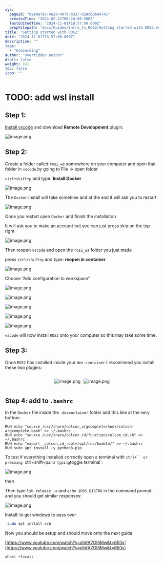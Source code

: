 ```yaml
---
sys:
  pageId: "89e0a78c-4e2b-4070-b327-d28cb0694742"
  createdTime: "2024-08-21T00:24:00.000Z"
  lastEditedTime: "2024-11-01T18:57:00.000Z"
  propFilepath: "docs/Guides/intro_to_ROS2/Getting started with ROS2.md"
title: "Getting started with ROS2"
date: "2024-11-01T18:57:00.000Z"
description: ""
tags:
  - "Onboarding"
author: "Overridden author"
draft: false
weight: 141
toc: false
icon: ""
---
```


# TODO: add wsl install

## Step 1:

[Install vscode](https://code.visualstudio.com/download) and download **Remote Development** plugin:

![image.png](https://prod-files-secure.s3.us-west-2.amazonaws.com/d518164a-d88e-44d1-a4ee-3adb3bd8bce0/efb52993-1881-4a40-b95e-6f020334f022/image.png?X-Amz-Algorithm=AWS4-HMAC-SHA256&X-Amz-Content-Sha256=UNSIGNED-PAYLOAD&X-Amz-Credential=ASIAZI2LB4665IEJS5G5%2F20250316%2Fus-west-2%2Fs3%2Faws4_request&X-Amz-Date=20250316T004122Z&X-Amz-Expires=3600&X-Amz-Security-Token=IQoJb3JpZ2luX2VjEMf%2F%2F%2F%2F%2F%2F%2F%2F%2F%2FwEaCXVzLXdlc3QtMiJGMEQCIDfP8dqg8bKvVTjNR0TV3oI1zmd21%2FkYF1PehYLvMFZtAiARX4XD%2BmLSnmgJ9siDOnwpLf0h%2FtutYlMXXmm5rxbcCCr%2FAwggEAAaDDYzNzQyMzE4MzgwNSIMYnewZx4MJPfFNsthKtwDwFWbNDzfkv%2BP7YlNPMX3JwEWhjcWixuU%2FrL2F5m3owDYzVGKXnUynh6ugGEc15fbcPl42IoVKB1JQVPeQJeyU4WcwwQ%2FakFSG7rzbJOe5iFErV0WovibSJx27DHnP8NV5GOwuO%2BLZm1XYf2Pq5S6BM6mBjtVMYZTsRxPNa5gItFH%2BjAnZwa4Hu2QHKoVYOXoy4KUjWZjMXm%2BSe5Dje62jQolB%2FaF%2BX6XePZ48U2L0CD4cEHcVDKLwmQboIgV%2ByDXU%2F6ozsfB8ewRMfc0ZrWFK%2BUEmoDBRNB%2B7gemG8nZ4ZiUeY5oFb8rOKsRxN9qGistfNS7%2BCWRYQ%2BzI9HRNtd5Te0xacXGQ58ethjX8rbTtGz77GMGnHrrNRx%2BAc1ipMQFPCnYUJ8baJjulHkoYONCM2K0joHHmkYOph1HGc4CjmzSXFfZeVBtWsMit%2B08FXaCKLio0iZ%2F5zXJ%2FiM7rvRF9yjVsUPUaNyyWcS5qlVN1ObnIpMInI0ZRlavtqKR2mfEU1JnFJbi8AFW1qv2b1inHEYQOqarhZ1xdgI2VI1ZlEYx5Nn7UixzT%2BBWijkNzU9bMKbZK0%2BeXbZeNXeQq8Hopc6PMLy1erzd7q3nZ1Ya0AYZPXmtyydSWeamFuQw6IHYvgY6pgG7Lq39IBQ3%2Bb6jHAJJQCeFYxqw8%2Fg4g%2BzSEhzKNQ23dB9vp%2FbbnS%2BmHFGBBopAWDLKsTIzUHyShEG%2FgMl5GnI94j6CMRCHHJnnQiqnGb2B6ia%2Ft%2Fl4NCEJI3Vfv2ymB73ilEttDniV%2B7Q7gcTp5kCSp4iKPNh2OWNCXEQcDB1awpdPWFSHFa5faXFk72o9jVlOvUQfcqNVCkr9xuI1YC%2F6ZoPsUQ8Y&X-Amz-Signature=fbde7faf768a613f4dd2b747196574346f098454ca876899d1d275e8b384089c&X-Amz-SignedHeaders=host&x-id=GetObject)

## Step 2:

Create a folder called `ros2_ws` somewhere on your computer and open that folder in `vscode` by going to File → open folder 

`ctrl+shift+p` and type: **Install Docker**

![image.png](https://prod-files-secure.s3.us-west-2.amazonaws.com/d518164a-d88e-44d1-a4ee-3adb3bd8bce0/2269dc0e-1cd5-47ff-bceb-c04ad9b2eab0/image.png?X-Amz-Algorithm=AWS4-HMAC-SHA256&X-Amz-Content-Sha256=UNSIGNED-PAYLOAD&X-Amz-Credential=ASIAZI2LB4665IEJS5G5%2F20250316%2Fus-west-2%2Fs3%2Faws4_request&X-Amz-Date=20250316T004122Z&X-Amz-Expires=3600&X-Amz-Security-Token=IQoJb3JpZ2luX2VjEMf%2F%2F%2F%2F%2F%2F%2F%2F%2F%2FwEaCXVzLXdlc3QtMiJGMEQCIDfP8dqg8bKvVTjNR0TV3oI1zmd21%2FkYF1PehYLvMFZtAiARX4XD%2BmLSnmgJ9siDOnwpLf0h%2FtutYlMXXmm5rxbcCCr%2FAwggEAAaDDYzNzQyMzE4MzgwNSIMYnewZx4MJPfFNsthKtwDwFWbNDzfkv%2BP7YlNPMX3JwEWhjcWixuU%2FrL2F5m3owDYzVGKXnUynh6ugGEc15fbcPl42IoVKB1JQVPeQJeyU4WcwwQ%2FakFSG7rzbJOe5iFErV0WovibSJx27DHnP8NV5GOwuO%2BLZm1XYf2Pq5S6BM6mBjtVMYZTsRxPNa5gItFH%2BjAnZwa4Hu2QHKoVYOXoy4KUjWZjMXm%2BSe5Dje62jQolB%2FaF%2BX6XePZ48U2L0CD4cEHcVDKLwmQboIgV%2ByDXU%2F6ozsfB8ewRMfc0ZrWFK%2BUEmoDBRNB%2B7gemG8nZ4ZiUeY5oFb8rOKsRxN9qGistfNS7%2BCWRYQ%2BzI9HRNtd5Te0xacXGQ58ethjX8rbTtGz77GMGnHrrNRx%2BAc1ipMQFPCnYUJ8baJjulHkoYONCM2K0joHHmkYOph1HGc4CjmzSXFfZeVBtWsMit%2B08FXaCKLio0iZ%2F5zXJ%2FiM7rvRF9yjVsUPUaNyyWcS5qlVN1ObnIpMInI0ZRlavtqKR2mfEU1JnFJbi8AFW1qv2b1inHEYQOqarhZ1xdgI2VI1ZlEYx5Nn7UixzT%2BBWijkNzU9bMKbZK0%2BeXbZeNXeQq8Hopc6PMLy1erzd7q3nZ1Ya0AYZPXmtyydSWeamFuQw6IHYvgY6pgG7Lq39IBQ3%2Bb6jHAJJQCeFYxqw8%2Fg4g%2BzSEhzKNQ23dB9vp%2FbbnS%2BmHFGBBopAWDLKsTIzUHyShEG%2FgMl5GnI94j6CMRCHHJnnQiqnGb2B6ia%2Ft%2Fl4NCEJI3Vfv2ymB73ilEttDniV%2B7Q7gcTp5kCSp4iKPNh2OWNCXEQcDB1awpdPWFSHFa5faXFk72o9jVlOvUQfcqNVCkr9xuI1YC%2F6ZoPsUQ8Y&X-Amz-Signature=7f2e9849701cdeec14f3911f1b1172d546708cb5ccf9ea4e1dead7db31d084de&X-Amz-SignedHeaders=host&x-id=GetObject)

The `Docker` install will take sometime and at the end it will ask you to restart

![image.png](https://prod-files-secure.s3.us-west-2.amazonaws.com/d518164a-d88e-44d1-a4ee-3adb3bd8bce0/ed233f78-be33-4b1f-b89c-9c346c0e961e/image.png?X-Amz-Algorithm=AWS4-HMAC-SHA256&X-Amz-Content-Sha256=UNSIGNED-PAYLOAD&X-Amz-Credential=ASIAZI2LB4665IEJS5G5%2F20250316%2Fus-west-2%2Fs3%2Faws4_request&X-Amz-Date=20250316T004122Z&X-Amz-Expires=3600&X-Amz-Security-Token=IQoJb3JpZ2luX2VjEMf%2F%2F%2F%2F%2F%2F%2F%2F%2F%2FwEaCXVzLXdlc3QtMiJGMEQCIDfP8dqg8bKvVTjNR0TV3oI1zmd21%2FkYF1PehYLvMFZtAiARX4XD%2BmLSnmgJ9siDOnwpLf0h%2FtutYlMXXmm5rxbcCCr%2FAwggEAAaDDYzNzQyMzE4MzgwNSIMYnewZx4MJPfFNsthKtwDwFWbNDzfkv%2BP7YlNPMX3JwEWhjcWixuU%2FrL2F5m3owDYzVGKXnUynh6ugGEc15fbcPl42IoVKB1JQVPeQJeyU4WcwwQ%2FakFSG7rzbJOe5iFErV0WovibSJx27DHnP8NV5GOwuO%2BLZm1XYf2Pq5S6BM6mBjtVMYZTsRxPNa5gItFH%2BjAnZwa4Hu2QHKoVYOXoy4KUjWZjMXm%2BSe5Dje62jQolB%2FaF%2BX6XePZ48U2L0CD4cEHcVDKLwmQboIgV%2ByDXU%2F6ozsfB8ewRMfc0ZrWFK%2BUEmoDBRNB%2B7gemG8nZ4ZiUeY5oFb8rOKsRxN9qGistfNS7%2BCWRYQ%2BzI9HRNtd5Te0xacXGQ58ethjX8rbTtGz77GMGnHrrNRx%2BAc1ipMQFPCnYUJ8baJjulHkoYONCM2K0joHHmkYOph1HGc4CjmzSXFfZeVBtWsMit%2B08FXaCKLio0iZ%2F5zXJ%2FiM7rvRF9yjVsUPUaNyyWcS5qlVN1ObnIpMInI0ZRlavtqKR2mfEU1JnFJbi8AFW1qv2b1inHEYQOqarhZ1xdgI2VI1ZlEYx5Nn7UixzT%2BBWijkNzU9bMKbZK0%2BeXbZeNXeQq8Hopc6PMLy1erzd7q3nZ1Ya0AYZPXmtyydSWeamFuQw6IHYvgY6pgG7Lq39IBQ3%2Bb6jHAJJQCeFYxqw8%2Fg4g%2BzSEhzKNQ23dB9vp%2FbbnS%2BmHFGBBopAWDLKsTIzUHyShEG%2FgMl5GnI94j6CMRCHHJnnQiqnGb2B6ia%2Ft%2Fl4NCEJI3Vfv2ymB73ilEttDniV%2B7Q7gcTp5kCSp4iKPNh2OWNCXEQcDB1awpdPWFSHFa5faXFk72o9jVlOvUQfcqNVCkr9xuI1YC%2F6ZoPsUQ8Y&X-Amz-Signature=12ab0b52abc2cdee5b0887e38e368784bc13eced3b56c0ac9784d169f14a61bc&X-Amz-SignedHeaders=host&x-id=GetObject)

Once you restart open `Docker` and finish the installation

It will ask you to make an account but you can just press skip on the top right

![image.png](https://prod-files-secure.s3.us-west-2.amazonaws.com/d518164a-d88e-44d1-a4ee-3adb3bd8bce0/21010ad9-1659-4fd9-9f59-9932a09b2a3d/image.png?X-Amz-Algorithm=AWS4-HMAC-SHA256&X-Amz-Content-Sha256=UNSIGNED-PAYLOAD&X-Amz-Credential=ASIAZI2LB4665IEJS5G5%2F20250316%2Fus-west-2%2Fs3%2Faws4_request&X-Amz-Date=20250316T004122Z&X-Amz-Expires=3600&X-Amz-Security-Token=IQoJb3JpZ2luX2VjEMf%2F%2F%2F%2F%2F%2F%2F%2F%2F%2FwEaCXVzLXdlc3QtMiJGMEQCIDfP8dqg8bKvVTjNR0TV3oI1zmd21%2FkYF1PehYLvMFZtAiARX4XD%2BmLSnmgJ9siDOnwpLf0h%2FtutYlMXXmm5rxbcCCr%2FAwggEAAaDDYzNzQyMzE4MzgwNSIMYnewZx4MJPfFNsthKtwDwFWbNDzfkv%2BP7YlNPMX3JwEWhjcWixuU%2FrL2F5m3owDYzVGKXnUynh6ugGEc15fbcPl42IoVKB1JQVPeQJeyU4WcwwQ%2FakFSG7rzbJOe5iFErV0WovibSJx27DHnP8NV5GOwuO%2BLZm1XYf2Pq5S6BM6mBjtVMYZTsRxPNa5gItFH%2BjAnZwa4Hu2QHKoVYOXoy4KUjWZjMXm%2BSe5Dje62jQolB%2FaF%2BX6XePZ48U2L0CD4cEHcVDKLwmQboIgV%2ByDXU%2F6ozsfB8ewRMfc0ZrWFK%2BUEmoDBRNB%2B7gemG8nZ4ZiUeY5oFb8rOKsRxN9qGistfNS7%2BCWRYQ%2BzI9HRNtd5Te0xacXGQ58ethjX8rbTtGz77GMGnHrrNRx%2BAc1ipMQFPCnYUJ8baJjulHkoYONCM2K0joHHmkYOph1HGc4CjmzSXFfZeVBtWsMit%2B08FXaCKLio0iZ%2F5zXJ%2FiM7rvRF9yjVsUPUaNyyWcS5qlVN1ObnIpMInI0ZRlavtqKR2mfEU1JnFJbi8AFW1qv2b1inHEYQOqarhZ1xdgI2VI1ZlEYx5Nn7UixzT%2BBWijkNzU9bMKbZK0%2BeXbZeNXeQq8Hopc6PMLy1erzd7q3nZ1Ya0AYZPXmtyydSWeamFuQw6IHYvgY6pgG7Lq39IBQ3%2Bb6jHAJJQCeFYxqw8%2Fg4g%2BzSEhzKNQ23dB9vp%2FbbnS%2BmHFGBBopAWDLKsTIzUHyShEG%2FgMl5GnI94j6CMRCHHJnnQiqnGb2B6ia%2Ft%2Fl4NCEJI3Vfv2ymB73ilEttDniV%2B7Q7gcTp5kCSp4iKPNh2OWNCXEQcDB1awpdPWFSHFa5faXFk72o9jVlOvUQfcqNVCkr9xuI1YC%2F6ZoPsUQ8Y&X-Amz-Signature=0d5132e00261cc66ed6b7c885aeaee0eca80f85ec13d0fec97a1ca793d12308b&X-Amz-SignedHeaders=host&x-id=GetObject)

Then reopen `vscode` and open the `ros2_ws` folder you just made

press `ctrl+shift+p` and type: **reopen in container**

![image.png](https://prod-files-secure.s3.us-west-2.amazonaws.com/d518164a-d88e-44d1-a4ee-3adb3bd8bce0/4e93b8c2-41ad-488c-8095-c74205196118/image.png?X-Amz-Algorithm=AWS4-HMAC-SHA256&X-Amz-Content-Sha256=UNSIGNED-PAYLOAD&X-Amz-Credential=ASIAZI2LB4665IEJS5G5%2F20250316%2Fus-west-2%2Fs3%2Faws4_request&X-Amz-Date=20250316T004122Z&X-Amz-Expires=3600&X-Amz-Security-Token=IQoJb3JpZ2luX2VjEMf%2F%2F%2F%2F%2F%2F%2F%2F%2F%2FwEaCXVzLXdlc3QtMiJGMEQCIDfP8dqg8bKvVTjNR0TV3oI1zmd21%2FkYF1PehYLvMFZtAiARX4XD%2BmLSnmgJ9siDOnwpLf0h%2FtutYlMXXmm5rxbcCCr%2FAwggEAAaDDYzNzQyMzE4MzgwNSIMYnewZx4MJPfFNsthKtwDwFWbNDzfkv%2BP7YlNPMX3JwEWhjcWixuU%2FrL2F5m3owDYzVGKXnUynh6ugGEc15fbcPl42IoVKB1JQVPeQJeyU4WcwwQ%2FakFSG7rzbJOe5iFErV0WovibSJx27DHnP8NV5GOwuO%2BLZm1XYf2Pq5S6BM6mBjtVMYZTsRxPNa5gItFH%2BjAnZwa4Hu2QHKoVYOXoy4KUjWZjMXm%2BSe5Dje62jQolB%2FaF%2BX6XePZ48U2L0CD4cEHcVDKLwmQboIgV%2ByDXU%2F6ozsfB8ewRMfc0ZrWFK%2BUEmoDBRNB%2B7gemG8nZ4ZiUeY5oFb8rOKsRxN9qGistfNS7%2BCWRYQ%2BzI9HRNtd5Te0xacXGQ58ethjX8rbTtGz77GMGnHrrNRx%2BAc1ipMQFPCnYUJ8baJjulHkoYONCM2K0joHHmkYOph1HGc4CjmzSXFfZeVBtWsMit%2B08FXaCKLio0iZ%2F5zXJ%2FiM7rvRF9yjVsUPUaNyyWcS5qlVN1ObnIpMInI0ZRlavtqKR2mfEU1JnFJbi8AFW1qv2b1inHEYQOqarhZ1xdgI2VI1ZlEYx5Nn7UixzT%2BBWijkNzU9bMKbZK0%2BeXbZeNXeQq8Hopc6PMLy1erzd7q3nZ1Ya0AYZPXmtyydSWeamFuQw6IHYvgY6pgG7Lq39IBQ3%2Bb6jHAJJQCeFYxqw8%2Fg4g%2BzSEhzKNQ23dB9vp%2FbbnS%2BmHFGBBopAWDLKsTIzUHyShEG%2FgMl5GnI94j6CMRCHHJnnQiqnGb2B6ia%2Ft%2Fl4NCEJI3Vfv2ymB73ilEttDniV%2B7Q7gcTp5kCSp4iKPNh2OWNCXEQcDB1awpdPWFSHFa5faXFk72o9jVlOvUQfcqNVCkr9xuI1YC%2F6ZoPsUQ8Y&X-Amz-Signature=7b5e098ce56eda6236f5f4ddb906eddb53d990d11443d8c18809e961e70fb4b4&X-Amz-SignedHeaders=host&x-id=GetObject)

Choose “Add configuration to workspace”

![image.png](https://prod-files-secure.s3.us-west-2.amazonaws.com/d518164a-d88e-44d1-a4ee-3adb3bd8bce0/9560b282-5060-4989-ba37-97e7b2c22476/image.png?X-Amz-Algorithm=AWS4-HMAC-SHA256&X-Amz-Content-Sha256=UNSIGNED-PAYLOAD&X-Amz-Credential=ASIAZI2LB4665IEJS5G5%2F20250316%2Fus-west-2%2Fs3%2Faws4_request&X-Amz-Date=20250316T004122Z&X-Amz-Expires=3600&X-Amz-Security-Token=IQoJb3JpZ2luX2VjEMf%2F%2F%2F%2F%2F%2F%2F%2F%2F%2FwEaCXVzLXdlc3QtMiJGMEQCIDfP8dqg8bKvVTjNR0TV3oI1zmd21%2FkYF1PehYLvMFZtAiARX4XD%2BmLSnmgJ9siDOnwpLf0h%2FtutYlMXXmm5rxbcCCr%2FAwggEAAaDDYzNzQyMzE4MzgwNSIMYnewZx4MJPfFNsthKtwDwFWbNDzfkv%2BP7YlNPMX3JwEWhjcWixuU%2FrL2F5m3owDYzVGKXnUynh6ugGEc15fbcPl42IoVKB1JQVPeQJeyU4WcwwQ%2FakFSG7rzbJOe5iFErV0WovibSJx27DHnP8NV5GOwuO%2BLZm1XYf2Pq5S6BM6mBjtVMYZTsRxPNa5gItFH%2BjAnZwa4Hu2QHKoVYOXoy4KUjWZjMXm%2BSe5Dje62jQolB%2FaF%2BX6XePZ48U2L0CD4cEHcVDKLwmQboIgV%2ByDXU%2F6ozsfB8ewRMfc0ZrWFK%2BUEmoDBRNB%2B7gemG8nZ4ZiUeY5oFb8rOKsRxN9qGistfNS7%2BCWRYQ%2BzI9HRNtd5Te0xacXGQ58ethjX8rbTtGz77GMGnHrrNRx%2BAc1ipMQFPCnYUJ8baJjulHkoYONCM2K0joHHmkYOph1HGc4CjmzSXFfZeVBtWsMit%2B08FXaCKLio0iZ%2F5zXJ%2FiM7rvRF9yjVsUPUaNyyWcS5qlVN1ObnIpMInI0ZRlavtqKR2mfEU1JnFJbi8AFW1qv2b1inHEYQOqarhZ1xdgI2VI1ZlEYx5Nn7UixzT%2BBWijkNzU9bMKbZK0%2BeXbZeNXeQq8Hopc6PMLy1erzd7q3nZ1Ya0AYZPXmtyydSWeamFuQw6IHYvgY6pgG7Lq39IBQ3%2Bb6jHAJJQCeFYxqw8%2Fg4g%2BzSEhzKNQ23dB9vp%2FbbnS%2BmHFGBBopAWDLKsTIzUHyShEG%2FgMl5GnI94j6CMRCHHJnnQiqnGb2B6ia%2Ft%2Fl4NCEJI3Vfv2ymB73ilEttDniV%2B7Q7gcTp5kCSp4iKPNh2OWNCXEQcDB1awpdPWFSHFa5faXFk72o9jVlOvUQfcqNVCkr9xuI1YC%2F6ZoPsUQ8Y&X-Amz-Signature=1f28121f7a77b40a6804f9087d76b48138c22c7b9782953d63e0aee3c19d0ee5&X-Amz-SignedHeaders=host&x-id=GetObject)

![image.png](https://prod-files-secure.s3.us-west-2.amazonaws.com/d518164a-d88e-44d1-a4ee-3adb3bd8bce0/2ee63f81-886b-48e8-a553-dc6e5eac99e4/image.png?X-Amz-Algorithm=AWS4-HMAC-SHA256&X-Amz-Content-Sha256=UNSIGNED-PAYLOAD&X-Amz-Credential=ASIAZI2LB4665IEJS5G5%2F20250316%2Fus-west-2%2Fs3%2Faws4_request&X-Amz-Date=20250316T004122Z&X-Amz-Expires=3600&X-Amz-Security-Token=IQoJb3JpZ2luX2VjEMf%2F%2F%2F%2F%2F%2F%2F%2F%2F%2FwEaCXVzLXdlc3QtMiJGMEQCIDfP8dqg8bKvVTjNR0TV3oI1zmd21%2FkYF1PehYLvMFZtAiARX4XD%2BmLSnmgJ9siDOnwpLf0h%2FtutYlMXXmm5rxbcCCr%2FAwggEAAaDDYzNzQyMzE4MzgwNSIMYnewZx4MJPfFNsthKtwDwFWbNDzfkv%2BP7YlNPMX3JwEWhjcWixuU%2FrL2F5m3owDYzVGKXnUynh6ugGEc15fbcPl42IoVKB1JQVPeQJeyU4WcwwQ%2FakFSG7rzbJOe5iFErV0WovibSJx27DHnP8NV5GOwuO%2BLZm1XYf2Pq5S6BM6mBjtVMYZTsRxPNa5gItFH%2BjAnZwa4Hu2QHKoVYOXoy4KUjWZjMXm%2BSe5Dje62jQolB%2FaF%2BX6XePZ48U2L0CD4cEHcVDKLwmQboIgV%2ByDXU%2F6ozsfB8ewRMfc0ZrWFK%2BUEmoDBRNB%2B7gemG8nZ4ZiUeY5oFb8rOKsRxN9qGistfNS7%2BCWRYQ%2BzI9HRNtd5Te0xacXGQ58ethjX8rbTtGz77GMGnHrrNRx%2BAc1ipMQFPCnYUJ8baJjulHkoYONCM2K0joHHmkYOph1HGc4CjmzSXFfZeVBtWsMit%2B08FXaCKLio0iZ%2F5zXJ%2FiM7rvRF9yjVsUPUaNyyWcS5qlVN1ObnIpMInI0ZRlavtqKR2mfEU1JnFJbi8AFW1qv2b1inHEYQOqarhZ1xdgI2VI1ZlEYx5Nn7UixzT%2BBWijkNzU9bMKbZK0%2BeXbZeNXeQq8Hopc6PMLy1erzd7q3nZ1Ya0AYZPXmtyydSWeamFuQw6IHYvgY6pgG7Lq39IBQ3%2Bb6jHAJJQCeFYxqw8%2Fg4g%2BzSEhzKNQ23dB9vp%2FbbnS%2BmHFGBBopAWDLKsTIzUHyShEG%2FgMl5GnI94j6CMRCHHJnnQiqnGb2B6ia%2Ft%2Fl4NCEJI3Vfv2ymB73ilEttDniV%2B7Q7gcTp5kCSp4iKPNh2OWNCXEQcDB1awpdPWFSHFa5faXFk72o9jVlOvUQfcqNVCkr9xuI1YC%2F6ZoPsUQ8Y&X-Amz-Signature=bd502b9b252a4ba911ae5960bb9d07bed98500282f207134750b185b5a6d9823&X-Amz-SignedHeaders=host&x-id=GetObject)

![image.png](https://prod-files-secure.s3.us-west-2.amazonaws.com/d518164a-d88e-44d1-a4ee-3adb3bd8bce0/ae1580b2-b048-407e-aed9-b584224a7a04/image.png?X-Amz-Algorithm=AWS4-HMAC-SHA256&X-Amz-Content-Sha256=UNSIGNED-PAYLOAD&X-Amz-Credential=ASIAZI2LB4665IEJS5G5%2F20250316%2Fus-west-2%2Fs3%2Faws4_request&X-Amz-Date=20250316T004122Z&X-Amz-Expires=3600&X-Amz-Security-Token=IQoJb3JpZ2luX2VjEMf%2F%2F%2F%2F%2F%2F%2F%2F%2F%2FwEaCXVzLXdlc3QtMiJGMEQCIDfP8dqg8bKvVTjNR0TV3oI1zmd21%2FkYF1PehYLvMFZtAiARX4XD%2BmLSnmgJ9siDOnwpLf0h%2FtutYlMXXmm5rxbcCCr%2FAwggEAAaDDYzNzQyMzE4MzgwNSIMYnewZx4MJPfFNsthKtwDwFWbNDzfkv%2BP7YlNPMX3JwEWhjcWixuU%2FrL2F5m3owDYzVGKXnUynh6ugGEc15fbcPl42IoVKB1JQVPeQJeyU4WcwwQ%2FakFSG7rzbJOe5iFErV0WovibSJx27DHnP8NV5GOwuO%2BLZm1XYf2Pq5S6BM6mBjtVMYZTsRxPNa5gItFH%2BjAnZwa4Hu2QHKoVYOXoy4KUjWZjMXm%2BSe5Dje62jQolB%2FaF%2BX6XePZ48U2L0CD4cEHcVDKLwmQboIgV%2ByDXU%2F6ozsfB8ewRMfc0ZrWFK%2BUEmoDBRNB%2B7gemG8nZ4ZiUeY5oFb8rOKsRxN9qGistfNS7%2BCWRYQ%2BzI9HRNtd5Te0xacXGQ58ethjX8rbTtGz77GMGnHrrNRx%2BAc1ipMQFPCnYUJ8baJjulHkoYONCM2K0joHHmkYOph1HGc4CjmzSXFfZeVBtWsMit%2B08FXaCKLio0iZ%2F5zXJ%2FiM7rvRF9yjVsUPUaNyyWcS5qlVN1ObnIpMInI0ZRlavtqKR2mfEU1JnFJbi8AFW1qv2b1inHEYQOqarhZ1xdgI2VI1ZlEYx5Nn7UixzT%2BBWijkNzU9bMKbZK0%2BeXbZeNXeQq8Hopc6PMLy1erzd7q3nZ1Ya0AYZPXmtyydSWeamFuQw6IHYvgY6pgG7Lq39IBQ3%2Bb6jHAJJQCeFYxqw8%2Fg4g%2BzSEhzKNQ23dB9vp%2FbbnS%2BmHFGBBopAWDLKsTIzUHyShEG%2FgMl5GnI94j6CMRCHHJnnQiqnGb2B6ia%2Ft%2Fl4NCEJI3Vfv2ymB73ilEttDniV%2B7Q7gcTp5kCSp4iKPNh2OWNCXEQcDB1awpdPWFSHFa5faXFk72o9jVlOvUQfcqNVCkr9xuI1YC%2F6ZoPsUQ8Y&X-Amz-Signature=674070d6351be5125483fcfb59c8d5ec73e472c5f66021a2174b2bba6123c3e3&X-Amz-SignedHeaders=host&x-id=GetObject)

![image.png](https://prod-files-secure.s3.us-west-2.amazonaws.com/d518164a-d88e-44d1-a4ee-3adb3bd8bce0/53255b28-f75e-430f-b9e3-c0ac8577e42b/image.png?X-Amz-Algorithm=AWS4-HMAC-SHA256&X-Amz-Content-Sha256=UNSIGNED-PAYLOAD&X-Amz-Credential=ASIAZI2LB4665IEJS5G5%2F20250316%2Fus-west-2%2Fs3%2Faws4_request&X-Amz-Date=20250316T004122Z&X-Amz-Expires=3600&X-Amz-Security-Token=IQoJb3JpZ2luX2VjEMf%2F%2F%2F%2F%2F%2F%2F%2F%2F%2FwEaCXVzLXdlc3QtMiJGMEQCIDfP8dqg8bKvVTjNR0TV3oI1zmd21%2FkYF1PehYLvMFZtAiARX4XD%2BmLSnmgJ9siDOnwpLf0h%2FtutYlMXXmm5rxbcCCr%2FAwggEAAaDDYzNzQyMzE4MzgwNSIMYnewZx4MJPfFNsthKtwDwFWbNDzfkv%2BP7YlNPMX3JwEWhjcWixuU%2FrL2F5m3owDYzVGKXnUynh6ugGEc15fbcPl42IoVKB1JQVPeQJeyU4WcwwQ%2FakFSG7rzbJOe5iFErV0WovibSJx27DHnP8NV5GOwuO%2BLZm1XYf2Pq5S6BM6mBjtVMYZTsRxPNa5gItFH%2BjAnZwa4Hu2QHKoVYOXoy4KUjWZjMXm%2BSe5Dje62jQolB%2FaF%2BX6XePZ48U2L0CD4cEHcVDKLwmQboIgV%2ByDXU%2F6ozsfB8ewRMfc0ZrWFK%2BUEmoDBRNB%2B7gemG8nZ4ZiUeY5oFb8rOKsRxN9qGistfNS7%2BCWRYQ%2BzI9HRNtd5Te0xacXGQ58ethjX8rbTtGz77GMGnHrrNRx%2BAc1ipMQFPCnYUJ8baJjulHkoYONCM2K0joHHmkYOph1HGc4CjmzSXFfZeVBtWsMit%2B08FXaCKLio0iZ%2F5zXJ%2FiM7rvRF9yjVsUPUaNyyWcS5qlVN1ObnIpMInI0ZRlavtqKR2mfEU1JnFJbi8AFW1qv2b1inHEYQOqarhZ1xdgI2VI1ZlEYx5Nn7UixzT%2BBWijkNzU9bMKbZK0%2BeXbZeNXeQq8Hopc6PMLy1erzd7q3nZ1Ya0AYZPXmtyydSWeamFuQw6IHYvgY6pgG7Lq39IBQ3%2Bb6jHAJJQCeFYxqw8%2Fg4g%2BzSEhzKNQ23dB9vp%2FbbnS%2BmHFGBBopAWDLKsTIzUHyShEG%2FgMl5GnI94j6CMRCHHJnnQiqnGb2B6ia%2Ft%2Fl4NCEJI3Vfv2ymB73ilEttDniV%2B7Q7gcTp5kCSp4iKPNh2OWNCXEQcDB1awpdPWFSHFa5faXFk72o9jVlOvUQfcqNVCkr9xuI1YC%2F6ZoPsUQ8Y&X-Amz-Signature=b1ade4c7b9a82ef691ce8e04678cd391f9f8a7568339a56a7f03b418215dafaf&X-Amz-SignedHeaders=host&x-id=GetObject)

![image.png](https://prod-files-secure.s3.us-west-2.amazonaws.com/d518164a-d88e-44d1-a4ee-3adb3bd8bce0/7c562767-5af9-4ffb-97d1-327bcdf4ee00/image.png?X-Amz-Algorithm=AWS4-HMAC-SHA256&X-Amz-Content-Sha256=UNSIGNED-PAYLOAD&X-Amz-Credential=ASIAZI2LB4665IEJS5G5%2F20250316%2Fus-west-2%2Fs3%2Faws4_request&X-Amz-Date=20250316T004122Z&X-Amz-Expires=3600&X-Amz-Security-Token=IQoJb3JpZ2luX2VjEMf%2F%2F%2F%2F%2F%2F%2F%2F%2F%2FwEaCXVzLXdlc3QtMiJGMEQCIDfP8dqg8bKvVTjNR0TV3oI1zmd21%2FkYF1PehYLvMFZtAiARX4XD%2BmLSnmgJ9siDOnwpLf0h%2FtutYlMXXmm5rxbcCCr%2FAwggEAAaDDYzNzQyMzE4MzgwNSIMYnewZx4MJPfFNsthKtwDwFWbNDzfkv%2BP7YlNPMX3JwEWhjcWixuU%2FrL2F5m3owDYzVGKXnUynh6ugGEc15fbcPl42IoVKB1JQVPeQJeyU4WcwwQ%2FakFSG7rzbJOe5iFErV0WovibSJx27DHnP8NV5GOwuO%2BLZm1XYf2Pq5S6BM6mBjtVMYZTsRxPNa5gItFH%2BjAnZwa4Hu2QHKoVYOXoy4KUjWZjMXm%2BSe5Dje62jQolB%2FaF%2BX6XePZ48U2L0CD4cEHcVDKLwmQboIgV%2ByDXU%2F6ozsfB8ewRMfc0ZrWFK%2BUEmoDBRNB%2B7gemG8nZ4ZiUeY5oFb8rOKsRxN9qGistfNS7%2BCWRYQ%2BzI9HRNtd5Te0xacXGQ58ethjX8rbTtGz77GMGnHrrNRx%2BAc1ipMQFPCnYUJ8baJjulHkoYONCM2K0joHHmkYOph1HGc4CjmzSXFfZeVBtWsMit%2B08FXaCKLio0iZ%2F5zXJ%2FiM7rvRF9yjVsUPUaNyyWcS5qlVN1ObnIpMInI0ZRlavtqKR2mfEU1JnFJbi8AFW1qv2b1inHEYQOqarhZ1xdgI2VI1ZlEYx5Nn7UixzT%2BBWijkNzU9bMKbZK0%2BeXbZeNXeQq8Hopc6PMLy1erzd7q3nZ1Ya0AYZPXmtyydSWeamFuQw6IHYvgY6pgG7Lq39IBQ3%2Bb6jHAJJQCeFYxqw8%2Fg4g%2BzSEhzKNQ23dB9vp%2FbbnS%2BmHFGBBopAWDLKsTIzUHyShEG%2FgMl5GnI94j6CMRCHHJnnQiqnGb2B6ia%2Ft%2Fl4NCEJI3Vfv2ymB73ilEttDniV%2B7Q7gcTp5kCSp4iKPNh2OWNCXEQcDB1awpdPWFSHFa5faXFk72o9jVlOvUQfcqNVCkr9xuI1YC%2F6ZoPsUQ8Y&X-Amz-Signature=4f442744f39dd0f116d92e10272f0826384eb586fd8bf7283a82ff73717cda37&X-Amz-SignedHeaders=host&x-id=GetObject)

`vscode` will now install `ROS2` onto your computer so this may take some time.

## Step 3:

Once `ROS2` has installed inside your `dev-container` I recommend you install these two plugins:

<div style="display: flex;flex-direction: row; column-gap:10px; max-width: 630px;justify-content: center;">
<div>

![image.png](https://prod-files-secure.s3.us-west-2.amazonaws.com/d518164a-d88e-44d1-a4ee-3adb3bd8bce0/3fc3d550-5a54-4ba1-ba6b-faa01cdb7369/image.png?X-Amz-Algorithm=AWS4-HMAC-SHA256&X-Amz-Content-Sha256=UNSIGNED-PAYLOAD&X-Amz-Credential=ASIAZI2LB466ULQJHM2G%2F20250316%2Fus-west-2%2Fs3%2Faws4_request&X-Amz-Date=20250316T004124Z&X-Amz-Expires=3600&X-Amz-Security-Token=IQoJb3JpZ2luX2VjEMf%2F%2F%2F%2F%2F%2F%2F%2F%2F%2FwEaCXVzLXdlc3QtMiJIMEYCIQDa0ng%2B6FqYZMzlYSN%2FeTOanAqKUqMMEOe%2B2V7Dlv7kfgIhAKX%2FHV5LNIugq06Gma3FMQxo1BicI6MJP9Jvfbrxd122Kv8DCCAQABoMNjM3NDIzMTgzODA1Igw%2BvipDsJlHOhb%2BYzcq3AOWr2yTyLzdo3IFT1xnQ%2FmZH%2FapNEDKRg1hm0XTWWouQ%2BGWUt4xEGpmR9IkTFjxxtg%2F0vywGKTU%2B02lRUd2xbSrreEa%2BYj8uUmr9X%2FjErcJ2Mwxu7wyaSXx1CrJGvUJj9svHhwZQeHx6HFKZYAs9X8SzOjT0FpBaml1etnn2gWAgt5fczRLpXOB2%2BvDEHbCm6xXgXXB9sLqiQyLtfR067cmsHRdZklAW5Vy4AsftJ0Wziud0mH6mO%2BCW86uWT9BddwOJ9wephwOTvmE3zki0G4zLERT%2FjHn%2BZraZ%2B6dHmZQXKTf%2B%2FjrBqAYTkC4ytoERKx6kTIAe0oCaWEAquv5ctlhx8snCMFk%2FZU65COChFmxAPJP0pDG50g9CmWoLLgvGWCgXHC2rIrrx43W1j%2Bsk66KTtkwGKrITFLc9F7SSxj2x7bvV6BT3QM6KuYOzJS1v7n2VaX11lBpHOkOnc3hsnmekEseIiX4fKb7LYeim2ZqLdZPK3VfPXmbK91dZIJthgsEx%2FcxpOp2a9C00q8FQfKn65OKFRfvEdXbQC%2ByXYKMfeP2a%2F5AvVDtgGOTAatRaCm23xkifn62UILxv8xiezeQFfsccr6K%2B1ma88p1MKkANjH8ZsgqkEp%2BsaIyBTDCgdi%2BBjqkAW4mJcHAvds2pXF6BZEPQHD8BL8nk2jM5ojPcouUN0Jj0wNkHY3qeqFm1oQ%2BlXUlswkxaxFFX%2BLQU66qpBhelvbNnsHhZntu6MfrQgaENdVx5fMzFPFiBlq6cRq%2BBdcfJnPDdfbJockp5V8Qn%2FMb7p%2BVALZTybNaYAYTzr9Fhyc3rr8qhlek6IjHmMH%2FwClnpAhRgbvBx0Fdo7REdl64rxjhVYaC&X-Amz-Signature=cbf9cb90da896f358fe8c01d5c3c933271b6199d9507f77a2dbfa187b5442ac6&X-Amz-SignedHeaders=host&x-id=GetObject)

</div>
<div>

![image.png](https://prod-files-secure.s3.us-west-2.amazonaws.com/d518164a-d88e-44d1-a4ee-3adb3bd8bce0/d994cc66-13c2-4093-a5a3-f84cf4601a82/image.png?X-Amz-Algorithm=AWS4-HMAC-SHA256&X-Amz-Content-Sha256=UNSIGNED-PAYLOAD&X-Amz-Credential=ASIAZI2LB466VP4D4NGW%2F20250316%2Fus-west-2%2Fs3%2Faws4_request&X-Amz-Date=20250316T004124Z&X-Amz-Expires=3600&X-Amz-Security-Token=IQoJb3JpZ2luX2VjEMf%2F%2F%2F%2F%2F%2F%2F%2F%2F%2FwEaCXVzLXdlc3QtMiJIMEYCIQDc1acbHH5RsgeMrGm8I4DFhMJvOYOIaXfp2W%2FXMBSJWQIhALUFmrrtfmy4eiEAOl8UvcBUJOgK4QI7bgPgQNbnzH%2BAKv8DCCAQABoMNjM3NDIzMTgzODA1IgyVMby3KSYByIMKS5Iq3AMVEySIUfOosJWF7vqY1Vn7pc3YVkZqlZZqtTPsi1Dy%2BjSM%2BUbx%2FaD4ml0ZbSC9ur4DnS8YvTa8CtWLRjinrGINIJw94xC2wTWIwCNMfmQxbAJ1MZnYP7aQEpZW0YIebPouKfv9nhGR9DL7R01y%2FYLRhesiORnfCO1CmQj4mE7fv8qf7pJNy5X9AG0QvdJrj7ZJf8eXORfwLsihKpFICHhbZPEp0aF2xJgM%2Bw0enQ%2FIMVzg4YBPKxYqYQg33K4kLQ4SCRTJA1APDyT4N8JBtPEADG4lZRviOnVJmu%2F6kmXJc4p%2BkQyWUyWnyyelj%2Ft5DPHVJnmPrMrVB0aRJ4GlAJz2S1GqVyoV5bFNGvWoFRs4CAhOOGV7NjCNi%2FwLkHczQLp2mDGNYVxj4N9aQiNR2TWMaFQfv11Pwy2Q7060gB88xoB6MkneOBRbAvMiAry40LnnoixwWgY5wITB8xw8q2ighiHnAMQEzP8l7bvieS%2BfDSpAwaW5BliELbVBKEdzMIqMKAenT1YJ2lK8eIFiBvA%2F5uEPeLA4eyuH6Brdv9HyRJeahMi6boN3O1%2FpNtwn8tnGSCC%2FBg0JRf9ovdHAuluJFZiY%2F7xZMV16ufaVxfPNn3ZaMODvr63pI4n1djCAgti%2BBjqkAR5dMTVKl9YkpcoZ%2BwkXl8yL%2BM9Wh5uqsYFw1GQaObEKn7To0nVim6tV811GNJvC3kezDbYOEYe9U9pgGz2AiIFRoT6vUHEC%2FE2JLKjK2Bpa9%2By9bSf2mG6j9wIHtzqUKvILGYMGgc8WzlyqBqMVVU46KKhSp0MKecPqQein7aGjq1u%2FGG5tCz1uwcuIM2YtmKl2HryAeYijt%2Fj9Hs5vrRM4x4Xc&X-Amz-Signature=7ef423e88c5698d8489e469a0c333bc75767bfb151b322bacaba40faeb716ef1&X-Amz-SignedHeaders=host&x-id=GetObject)

</div>
</div>

## Step 4: add to `.bashrc`

In the `Docker` file inside the `.devcontainer` folder add this line at the very bottom: 

```docker
RUN echo "source /usr/share/colcon_argcomplete/hook/colcon-argcomplete.bash" >> ~/.bashrc
RUN echo "source /usr/share/colcon_cd/function/colcon_cd.sh" >> ~/.bashrc
RUN echo "export _colcon_cd_root=/opt/ros/humble/" >> ~/.bashrc
RUN sudo apt install -y python3-pip 
```

To test if everything installed correctly open a terminal with `ctrl+`` or pressing `ctrl+shift+p` and typing `toggle terminal`:

![image.png](https://prod-files-secure.s3.us-west-2.amazonaws.com/d518164a-d88e-44d1-a4ee-3adb3bd8bce0/6a4943d8-b04e-4c02-9a58-775f3384d1a5/image.png?X-Amz-Algorithm=AWS4-HMAC-SHA256&X-Amz-Content-Sha256=UNSIGNED-PAYLOAD&X-Amz-Credential=ASIAZI2LB4665IEJS5G5%2F20250316%2Fus-west-2%2Fs3%2Faws4_request&X-Amz-Date=20250316T004122Z&X-Amz-Expires=3600&X-Amz-Security-Token=IQoJb3JpZ2luX2VjEMf%2F%2F%2F%2F%2F%2F%2F%2F%2F%2FwEaCXVzLXdlc3QtMiJGMEQCIDfP8dqg8bKvVTjNR0TV3oI1zmd21%2FkYF1PehYLvMFZtAiARX4XD%2BmLSnmgJ9siDOnwpLf0h%2FtutYlMXXmm5rxbcCCr%2FAwggEAAaDDYzNzQyMzE4MzgwNSIMYnewZx4MJPfFNsthKtwDwFWbNDzfkv%2BP7YlNPMX3JwEWhjcWixuU%2FrL2F5m3owDYzVGKXnUynh6ugGEc15fbcPl42IoVKB1JQVPeQJeyU4WcwwQ%2FakFSG7rzbJOe5iFErV0WovibSJx27DHnP8NV5GOwuO%2BLZm1XYf2Pq5S6BM6mBjtVMYZTsRxPNa5gItFH%2BjAnZwa4Hu2QHKoVYOXoy4KUjWZjMXm%2BSe5Dje62jQolB%2FaF%2BX6XePZ48U2L0CD4cEHcVDKLwmQboIgV%2ByDXU%2F6ozsfB8ewRMfc0ZrWFK%2BUEmoDBRNB%2B7gemG8nZ4ZiUeY5oFb8rOKsRxN9qGistfNS7%2BCWRYQ%2BzI9HRNtd5Te0xacXGQ58ethjX8rbTtGz77GMGnHrrNRx%2BAc1ipMQFPCnYUJ8baJjulHkoYONCM2K0joHHmkYOph1HGc4CjmzSXFfZeVBtWsMit%2B08FXaCKLio0iZ%2F5zXJ%2FiM7rvRF9yjVsUPUaNyyWcS5qlVN1ObnIpMInI0ZRlavtqKR2mfEU1JnFJbi8AFW1qv2b1inHEYQOqarhZ1xdgI2VI1ZlEYx5Nn7UixzT%2BBWijkNzU9bMKbZK0%2BeXbZeNXeQq8Hopc6PMLy1erzd7q3nZ1Ya0AYZPXmtyydSWeamFuQw6IHYvgY6pgG7Lq39IBQ3%2Bb6jHAJJQCeFYxqw8%2Fg4g%2BzSEhzKNQ23dB9vp%2FbbnS%2BmHFGBBopAWDLKsTIzUHyShEG%2FgMl5GnI94j6CMRCHHJnnQiqnGb2B6ia%2Ft%2Fl4NCEJI3Vfv2ymB73ilEttDniV%2B7Q7gcTp5kCSp4iKPNh2OWNCXEQcDB1awpdPWFSHFa5faXFk72o9jVlOvUQfcqNVCkr9xuI1YC%2F6ZoPsUQ8Y&X-Amz-Signature=6686b4ef2335e55bdd08d02dadc6a3cb34770ada6f36e190cd67f102f14ae965&X-Amz-SignedHeaders=host&x-id=GetObject)

then 

Then type `lsb_release -a` and `echo $ROS_DISTRO` in the command prompt and you should get similar responses:

![image.png](https://prod-files-secure.s3.us-west-2.amazonaws.com/d518164a-d88e-44d1-a4ee-3adb3bd8bce0/3e635dec-a805-4e85-8b9e-d000e5b71a4e/image.png?X-Amz-Algorithm=AWS4-HMAC-SHA256&X-Amz-Content-Sha256=UNSIGNED-PAYLOAD&X-Amz-Credential=ASIAZI2LB4665IEJS5G5%2F20250316%2Fus-west-2%2Fs3%2Faws4_request&X-Amz-Date=20250316T004122Z&X-Amz-Expires=3600&X-Amz-Security-Token=IQoJb3JpZ2luX2VjEMf%2F%2F%2F%2F%2F%2F%2F%2F%2F%2FwEaCXVzLXdlc3QtMiJGMEQCIDfP8dqg8bKvVTjNR0TV3oI1zmd21%2FkYF1PehYLvMFZtAiARX4XD%2BmLSnmgJ9siDOnwpLf0h%2FtutYlMXXmm5rxbcCCr%2FAwggEAAaDDYzNzQyMzE4MzgwNSIMYnewZx4MJPfFNsthKtwDwFWbNDzfkv%2BP7YlNPMX3JwEWhjcWixuU%2FrL2F5m3owDYzVGKXnUynh6ugGEc15fbcPl42IoVKB1JQVPeQJeyU4WcwwQ%2FakFSG7rzbJOe5iFErV0WovibSJx27DHnP8NV5GOwuO%2BLZm1XYf2Pq5S6BM6mBjtVMYZTsRxPNa5gItFH%2BjAnZwa4Hu2QHKoVYOXoy4KUjWZjMXm%2BSe5Dje62jQolB%2FaF%2BX6XePZ48U2L0CD4cEHcVDKLwmQboIgV%2ByDXU%2F6ozsfB8ewRMfc0ZrWFK%2BUEmoDBRNB%2B7gemG8nZ4ZiUeY5oFb8rOKsRxN9qGistfNS7%2BCWRYQ%2BzI9HRNtd5Te0xacXGQ58ethjX8rbTtGz77GMGnHrrNRx%2BAc1ipMQFPCnYUJ8baJjulHkoYONCM2K0joHHmkYOph1HGc4CjmzSXFfZeVBtWsMit%2B08FXaCKLio0iZ%2F5zXJ%2FiM7rvRF9yjVsUPUaNyyWcS5qlVN1ObnIpMInI0ZRlavtqKR2mfEU1JnFJbi8AFW1qv2b1inHEYQOqarhZ1xdgI2VI1ZlEYx5Nn7UixzT%2BBWijkNzU9bMKbZK0%2BeXbZeNXeQq8Hopc6PMLy1erzd7q3nZ1Ya0AYZPXmtyydSWeamFuQw6IHYvgY6pgG7Lq39IBQ3%2Bb6jHAJJQCeFYxqw8%2Fg4g%2BzSEhzKNQ23dB9vp%2FbbnS%2BmHFGBBopAWDLKsTIzUHyShEG%2FgMl5GnI94j6CMRCHHJnnQiqnGb2B6ia%2Ft%2Fl4NCEJI3Vfv2ymB73ilEttDniV%2B7Q7gcTp5kCSp4iKPNh2OWNCXEQcDB1awpdPWFSHFa5faXFk72o9jVlOvUQfcqNVCkr9xuI1YC%2F6ZoPsUQ8Y&X-Amz-Signature=fc3fa8c50b8f728226c3bd5f3885c5562322e30c88245e9a8c9bb293783cc41c&X-Amz-SignedHeaders=host&x-id=GetObject)

Install:  to get windows to pass over

```bash
 sudo apt install xcb
```

Now you should be setup and should move onto the next guide 

[https://www.youtube.com/watch?v=dihfA7Ol6Mw&t=650s](https://www.youtube.com/watch?v=dihfA7Ol6Mw&t=650s)

```python
xhost +local:
```
